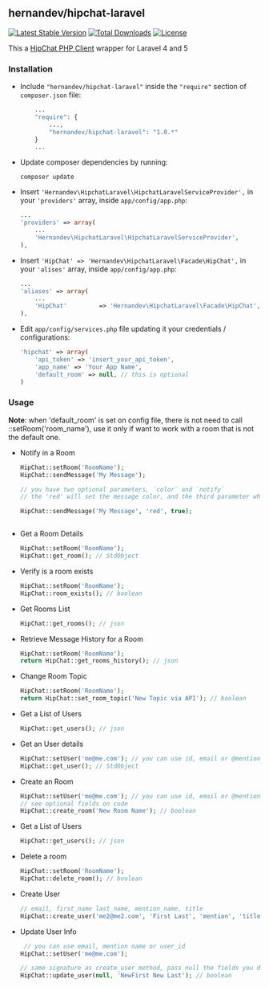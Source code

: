 ## hernandev/hipchat-laravel

[![Latest Stable Version](https://poser.pugx.org/hernandev/hipchat-laravel/version.svg)](https://packagist.org/packages/hernandev/hipchat-laravel)
[![Total Downloads](https://poser.pugx.org/hernandev/hipchat-laravel/downloads.svg)](https://packagist.org/packages/hernandev/hipchat-laravel)
[![License](https://poser.pugx.org/hernandev/hipchat-laravel/license.svg)](https://packagist.org/packages/hernandev/hipchat-laravel)



This a [HipChat PHP Client](https://github.com/hipchat/hipchat-php) wrapper for Laravel 4 and 5


### Installation

- Include `"hernandev/hipchat-laravel"` inside the `"require"` section of `composer.json` file:

    ```php
        ...
        "require": {
            ...,
            "hernandev/hipchat-laravel": "1.0.*"
        }
        ...
    
    ```

- Update composer dependencies by running:

    
    ```
    composer update
    ```

- Insert `'Hernandev\HipchatLaravel\HipchatLaravelServiceProvider',` in your `'providers'` array, inside `app/config/app.php`:

    ```php
    ...
    'providers' => array(
        ...
        'Hernandev\HipchatLaravel\HipchatLaravelServiceProvider',
    ),
    ```
    
    
- Insert `'HipChat' => 'Hernandev\HipchatLaravel\Facade\HipChat',` in your `'alises'` array, inside `app/config/app.php`:

    ```php
    ...
    'aliases' => array(
        ...
        'HipChat'         => 'Hernandev\HipchatLaravel\Facade\HipChat',
    ),
    ```
    

- Edit `app/config/services.php` file updating it your credentials / configurations:

    ```php
    'hipchat' => array(
        'api_token' => 'insert_your_api_token',
        'app_name' => 'Your App Name',
        'default_room' => null, // this is optional
    )
    
    ```
    
    


### Usage

**Note**: when 'default_room' is set on config file, there is not need to call ::setRoom('room_name'), use it only if want to work with a room that is not the default one.

- Notify in a Room

    ```php
    HipChat::setRoom('RoomName');
    HipChat::sendMessage('My Message');
    
    // you have two optional parameters, `color` and `notify`
    // the 'red' will set the message color, and the third parameter when `true` notify all users on the room
    
    HipChat::sendMessage('My Message', 'red', true);
    
    
    
    ```
    
- Get a Room Details

    ```php
    HipChat::setRoom('RoomName');
    HipChat::get_room(); // StdObject
    ```
    
- Verify is a room exists

    ```php
    HipChat::setRoom('RoomName');
    HipChat::room_exists(); // boolean
    ```
    
    
- Get Rooms List

    ```php
    HipChat::get_rooms(); // json
    ```
    
    
- Retrieve Message History for a Room

    ```php
    HipChat::setRoom('RoomName');
    return HipChat::get_rooms_history(); // json
    ```
    
    
- Change Room Topic

    ```php
    HipChat::setRoom('RoomName');
    return HipChat::set_room_topic('New Topic via API'); // boolean
    ```
    
    
- Get a List of Users

    ```php
    HipChat::get_users(); // json
    ```
    
- Get an User details

    ```php
    HipChat::setUser('me@me.com'); // you can use id, email or @mention_name
    HipChat::get_user(); // StdObject
    ```
    
- Create an Room

    ```php
    HipChat::setUser('me@me.com'); // you can use id, email or @mention_name
    // see optional fields on code
    HipChat::create_room('New Room Name'); // boolean
    ```
    
- Get a List of Users

    ```php
    HipChat::get_users(); // json
    ```
    

- Delete a room

    ```php
    HipChat::setRoom('RoomName');
    HipChat::delete_room(); // boolean
    ```

- Create User

    ```php
    // email, first_name last_name, mention_name, title
    HipChat::create_user('me2@me2.com', 'First Last', 'mention', 'title'); // boolean
    ```
    
- Update User Info

    ```php 
     // you can use email, mention name or user_id
    HipChat::setUser('me@me.com');
    
    // same signature as create_user method, pass null the fields you dont want to update
    HipChat::update_user(null, 'NewFirst New Last'); // boolean
    
    ```


    
